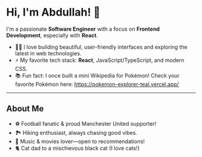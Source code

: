 # Hi, I'm Abdullah! 👋

I'm a passionate **Software Engineer** with a focus on **Frontend Development**, especially with **React**.

- 🧑‍💻 I love building beautiful, user-friendly interfaces and exploring the latest in web technologies.
- ⚡ My favorite tech stack: **React**, JavaScript/TypeScript, and modern CSS.
- 📚 Fun fact: I once built a mini Wikipedia for Pokémon! Check your favorite Pokémon here: https://pokemon-explorer-teal.vercel.app/

---

## About Me

- ⚽ Football fanatic & proud Manchester United supporter!
- 🏞️ Hiking enthusiast, always chasing good vibes.
- 🎵 Music & movies lover—open to recommendations!
- 🐈 Cat dad to a mischievous black cat (I love cats!)
